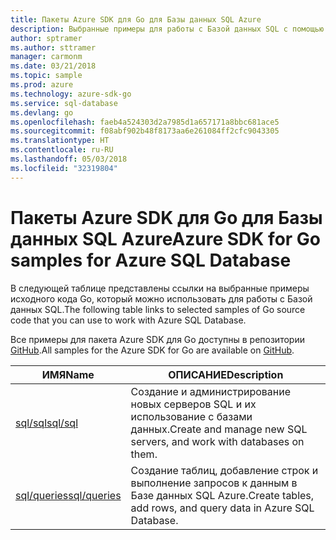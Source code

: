 ```yaml
---
title: Пакеты Azure SDK для Go для Базы данных SQL Azure
description: Выбранные примеры для работы с Базой данных SQL с помощью пакета Azure SDK для Go.
author: sptramer
ms.author: sttramer
manager: carmonm
ms.date: 03/21/2018
ms.topic: sample
ms.prod: azure
ms.technology: azure-sdk-go
ms.service: sql-database
ms.devlang: go
ms.openlocfilehash: faeb4a524303d2a7985d1a657171a8bbc681ace5
ms.sourcegitcommit: f08abf902b48f8173aa6e261084ff2cfc9043305
ms.translationtype: HT
ms.contentlocale: ru-RU
ms.lasthandoff: 05/03/2018
ms.locfileid: "32319804"
---
```

# <a name="azure-sdk-for-go-samples-for-azure-sql-database"></a><span data-ttu-id="eeaac-103">Пакеты Azure SDK для Go для Базы данных SQL Azure</span><span class="sxs-lookup"><span data-stu-id="eeaac-103">Azure SDK for Go samples for Azure SQL Database</span></span>

<span data-ttu-id="eeaac-104">В следующей таблице представлены ссылки на выбранные примеры исходного кода Go, который можно использовать для работы с Базой данных SQL.</span><span class="sxs-lookup"><span data-stu-id="eeaac-104">The following table links to selected samples of Go source code that you can use to work with Azure SQL Database.</span></span>

<span data-ttu-id="eeaac-105">Все примеры для пакета Azure SDK для Go доступны в репозитории [GitHub](https://github.com/Azure-Samples/azure-sdk-for-go-samples).</span><span class="sxs-lookup"><span data-stu-id="eeaac-105">All samples for the Azure SDK for Go are available on [GitHub](https://github.com/Azure-Samples/azure-sdk-for-go-samples).</span></span>

| <span data-ttu-id="eeaac-106">ИМЯ</span><span class="sxs-lookup"><span data-stu-id="eeaac-106">Name</span></span> | <span data-ttu-id="eeaac-107">ОПИСАНИЕ</span><span class="sxs-lookup"><span data-stu-id="eeaac-107">Description</span></span> |
|------|-------------|
| [<span data-ttu-id="eeaac-108">sql/sql</span><span class="sxs-lookup"><span data-stu-id="eeaac-108">sql/sql</span></span>](https://github.com/Azure-Samples/azure-sdk-for-go-samples/blob/master/sql/sql.go) | <span data-ttu-id="eeaac-109">Создание и администрирование новых серверов SQL и их использование с базами данных.</span><span class="sxs-lookup"><span data-stu-id="eeaac-109">Create and manage new SQL servers, and work with databases on them.</span></span> |
| [<span data-ttu-id="eeaac-110">sql/queries</span><span class="sxs-lookup"><span data-stu-id="eeaac-110">sql/queries</span></span>](https://github.com/Azure-Samples/azure-sdk-for-go-samples/blob/master/sql/queries.go) | <span data-ttu-id="eeaac-111">Создание таблиц, добавление строк и выполнение запросов к данным в Базе данных SQL Azure.</span><span class="sxs-lookup"><span data-stu-id="eeaac-111">Create tables, add rows, and query data in Azure SQL Database.</span></span> |
